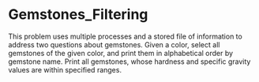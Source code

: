 # Gemstones_Filtering
This problem uses multiple processes and a stored file of information to address two questions about gemstones.      Given a color, select all gemstones of the given color, and print them in alphabetical order by gemstone name. Print all gemstones, whose hardness and specific gravity values are within specified ranges.
